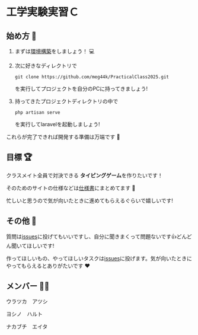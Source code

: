 # 工学実験実習Ｃ

## 始め方 :beginner:
1. まずは[環境構築](/DOCUMENTS/環境構築.md)をしましょう！ :computer:

2. 次に好きなディレクトリで
    ```
    git clone https://github.com/meg44k/PracticalClass2025.git
    ```
    を実行してプロジェクトを自分のPCに持ってきましょう!
3. 持ってきたプロジェクトディレクトリの中で
    ```
    php artisan serve
    ```
    を実行してlaravelを起動しましょう!

これらが完了できれば開発する準備は万端です :100:

## 目標 :trophy:
クラスメイト全員で対決できる **タイピングゲーム**を作りたいです！ 

そのためのサイトの仕様などは[仕様書](/DOCUMENTS/仕様書.md)にまとめてます :memo:

忙しいと思うので気が向いたときに進めてもらえるぐらいで嬉しいです!
## その他 :information_desk_person:

質問は[issues](https://github.com/meg44k/PracticalClass2025/issues)に投げてもいいですし、自分に聞きまくって問題ないです:+1:どんどん聞いてほしいです!

作ってほしいもの、やってほしいタスクは[issues](https://github.com/meg44k/PracticalClass2025/issues)に投げます。気が向いたときにやってもらえるとありがたいです :heart:

## メンバー :curly_haired_man:

ウラツカ　アツシ

ヨシノ　ハルト

ナカブチ　エイタ